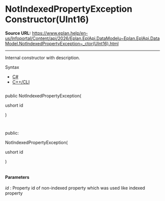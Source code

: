 # NotIndexedPropertyException Constructor(UInt16)

**Source URL:** https://www.eplan.help/en-us/Infoportal/Content/api/2026/Eplan.EplApi.DataModelu~Eplan.EplApi.DataModel.NotIndexedPropertyException~_ctor(UInt16).html

---

Internal constructor with description.

Syntax

- [C#](#i-syntax-CS)
- [C++/CLI](#i-syntax-CPP2005)

```
```
public NotIndexedPropertyException( 

   ushort id

)
```
```

```
```
public:

NotIndexedPropertyException( 

   ushort id

)
```
```

#### Parameters

*id*
:   Property id of non-indexed property which was used like indexed property
